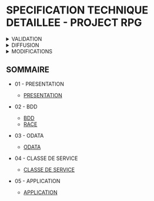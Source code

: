 # SPECIFICATION TECHNIQUE DETAILLEE - PROJECT RPG

<details>
  <summary>VALIDATION</summary>

| FONCTION                  | NOM      | DATE       | SIGNATURE |
| ------------------------- | -------- | ---------- | --------- |
| Préparé par               | AiKansya | 30.07.2024 |           |
| Approuvé par              |          |            |           |
| Application autorisée par |          |            |           |

</details>

<details>
  <summary>DIFFUSION</summary>

| ORGANISME / SIGLE / NOM | NBR DE COPIES | OBSERVATIONS |
| ----------------------- | ------------- | ------------ |
|                         |               |              |
|                         |               |              |
|                         |               |              |

</details>

<details>
  <summary>MODIFICATIONS</summary>

| N° VERSION | N° REVISION | DATE       | OBSERVATIONS PAGES MODIFIEES | AUTEUR   | REF. |
| ---------- | ----------- | ---------- | ---------------------------- | -------- | ---- |
| 1          | 0           | 30.05.2022 | Création                     | AiKanSya |      |
|            |             |            |                              |          |      |
|            |             |            |                              |          |      |

</details>

## SOMMAIRE

- 01 - PRESENTATION

  - [PRESENTATION](./01_PRESENTATION/01_PRESENTATION.md)

- 02 - BDD

  - [BDD](./02_BDD/01_BDD.md)
  - [RACE](./)

- 03 - ODATA

  - [ODATA](./03_ODATA/01_ODATA.md)

- 04 - CLASSE DE SERVICE

  - [CLASSE DE SERVICE](./04_CLASSE_DE_SERVICE/01_CLASSE_DE_SERVICE.md)

- 05 - APPLICATION

  - [APPLICATION](./05_APPLICATION/01_APPLICATION.md)
